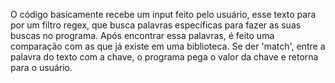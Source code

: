 O código basicamente recebe um input feito pelo usuário, esse texto para por um filtro regex, que busca palavras específicas para fazer as suas buscas no programa. Após encontrar essa palavras, é feito uma comparação com as que já existe em uma biblioteca. Se der 'match', entre a palavra do texto com a chave, o programa pega o valor da chave e retorna para o usuário.